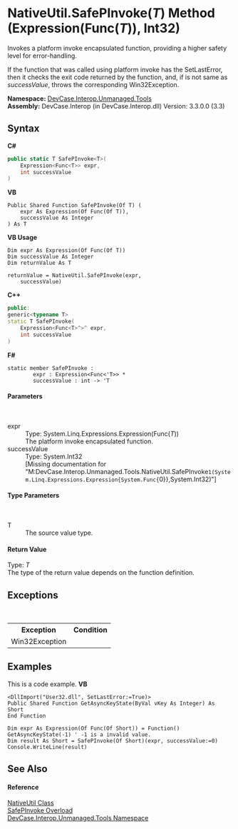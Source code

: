 # NativeUtil.SafePInvoke(*T*) Method (Expression(Func(*T*)), Int32)
 

Invokes a platform invoke encapsulated function, providing a higher safety level for error-handling. 

 If the function that was called using platform invoke has the SetLastError, then it checks the exit code returned by the function, and, if is not same as *successValue*, throws the corresponding Win32Exception.

**Namespace:**&nbsp;<a href="N_DevCase_Interop_Unmanaged_Tools">DevCase.Interop.Unmanaged.Tools</a><br />**Assembly:**&nbsp;DevCase.Interop (in DevCase.Interop.dll) Version: 3.3.0.0 (3.3)

## Syntax

**C#**<br />
``` C#
public static T SafePInvoke<T>(
	Expression<Func<T>> expr,
	int successValue
)

```

**VB**<br />
``` VB
Public Shared Function SafePInvoke(Of T) ( 
	expr As Expression(Of Func(Of T)),
	successValue As Integer
) As T
```

**VB Usage**<br />
``` VB Usage
Dim expr As Expression(Of Func(Of T))
Dim successValue As Integer
Dim returnValue As T

returnValue = NativeUtil.SafePInvoke(expr, 
	successValue)
```

**C++**<br />
``` C++
public:
generic<typename T>
static T SafePInvoke(
	Expression<Func<T>^>^ expr, 
	int successValue
)
```

**F#**<br />
``` F#
static member SafePInvoke : 
        expr : Expression<Func<'T>> * 
        successValue : int -> 'T 

```


#### Parameters
&nbsp;<dl><dt>expr</dt><dd>Type: System.Linq.Expressions.Expression(Func(*T*))<br />The platform invoke encapsulated function.</dd><dt>successValue</dt><dd>Type: System.Int32<br />\[Missing <param name="successValue"/> documentation for "M:DevCase.Interop.Unmanaged.Tools.NativeUtil.SafePInvoke``1(System.Linq.Expressions.Expression{System.Func{``0}},System.Int32)"\]</dd></dl>

#### Type Parameters
&nbsp;<dl><dt>T</dt><dd>The source value type.</dd></dl>

#### Return Value
Type: *T*<br />The type of the return value depends on the function definition.

## Exceptions
&nbsp;<table><tr><th>Exception</th><th>Condition</th></tr><tr><td>Win32Exception</td><td /></tr></table>

## Examples
This is a code example. 
**VB**<br />
``` VB
<DllImport("User32.dll", SetLastError:=True)>
Public Shared Function GetAsyncKeyState(ByVal vKey As Integer) As Short
End Function

Dim expr As Expression(Of Func(Of Short)) = Function() GetAsyncKeyState(-1) ' -1 is a invalid value.
Dim result As Short = SafePInvoke(Of Short)(expr, successValue:=0)
Console.WriteLine(result)
```


## See Also


#### Reference
<a href="T_DevCase_Interop_Unmanaged_Tools_NativeUtil">NativeUtil Class</a><br /><a href="Overload_DevCase_Interop_Unmanaged_Tools_NativeUtil_SafePInvoke">SafePInvoke Overload</a><br /><a href="N_DevCase_Interop_Unmanaged_Tools">DevCase.Interop.Unmanaged.Tools Namespace</a><br />